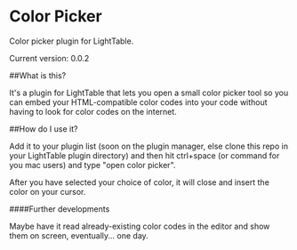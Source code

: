 Color Picker
===========

Color picker plugin for LightTable.

Current version: 0.0.2

##What is this?

It's a plugin for LightTable that lets you open a small color picker tool so you can embed your HTML-compatible color codes into your code without having to look for color codes on the internet.

##How do I use it?

Add it to your plugin list (soon on the plugin manager, else clone this repo in your LightTable plugin directory) and then hit ctrl+space (or command for you mac users) and type "open color picker".

After you have selected your choice of color, it will close and insert the color on your cursor.

####Further developments

Maybe have it read already-existing color codes in the editor and show them on screen, eventually... one day.
